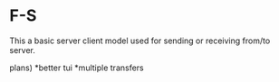 # F-S
This a basic server client model used for sending or receiving from/to server.

plans)
*better tui
*multiple transfers
